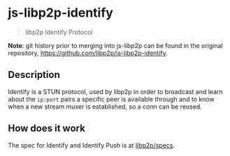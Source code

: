 # js-libp2p-identify

> libp2p Identify Protocol

**Note**: git history prior to merging into js-libp2p can be found in the original repository, https://github.com/libp2p/js-libp2p-identify.

## Description

Identify is a STUN protocol, used by libp2p in order to broadcast and learn about the `ip:port` pairs a specific peer is available through and to know when a new stream muxer is established, so a conn can be reused.

## How does it work

The spec for Identify and Identify Push is at [libp2p/specs](https://github.com/libp2p/specs/tree/master/identify).
